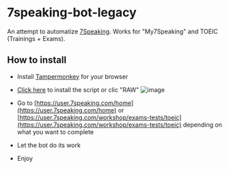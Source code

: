 # 7speaking-bot-legacy
An attempt to automatize [7Speaking](7speaking.com). Works for "My7Speaking" and TOEIC (Trainings + Exams).

## How to install
- Install [Tampermonkey](https://www.tampermonkey.net/) for your browser
- [Click here](https://github.com/Dixel1/7speaking-bot-legacy/raw/master/7speaking.user.js) to install the script or clic "RAW"
![image](https://github.com/Dixel1/7speaking-bot-legacy/assets/63664894/805c7afe-643b-4985-890b-7e44f547eb54)

- Go to [https://user.7speaking.com/home](https://user.7speaking.com/home) or [https://user.7speaking.com/workshop/exams-tests/toeic](https://user.7speaking.com/workshop/exams-tests/toeic) depending on what you want to complete
- Let the bot do its work
- Enjoy

